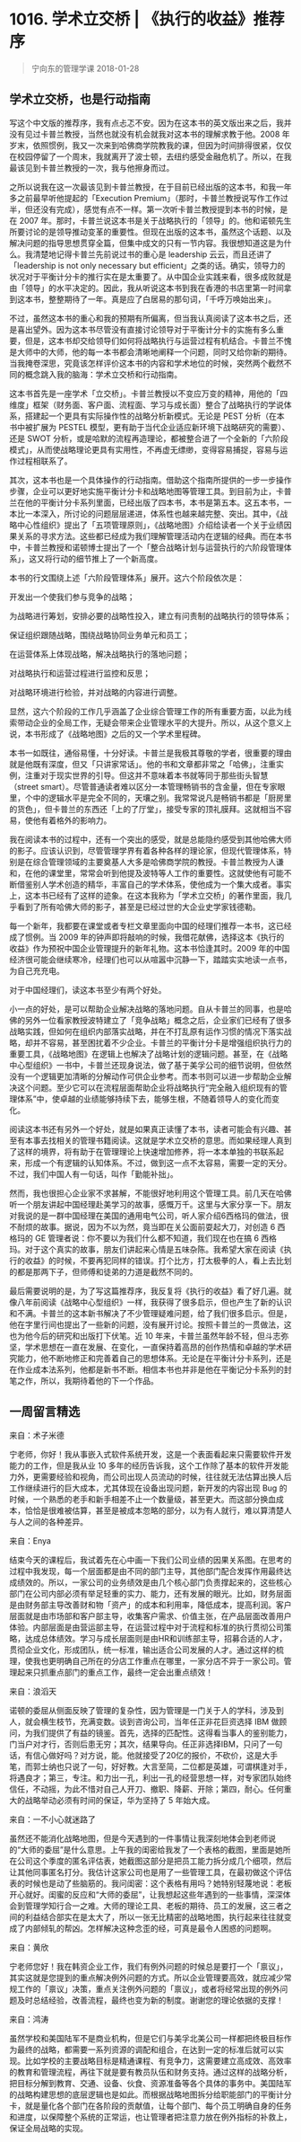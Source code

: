 # 1016. 学术立交桥 | 《执行的收益》推荐序
> 宁向东的管理学课
2018-01-28

## 学术立交桥，也是行动指南
写这个中文版的推荐序，我有点忐忑不安。因为在这本书的英文版出来之后，我并没有见过卡普兰教授，当然也就没有机会就我对这本书的理解求教于他。2008 年岁末，依照惯例，我又一次来到哈佛商学院教我的课，但因为时间排得很紧，仅仅在校园停留了一个周末，我就离开了波士顿，去纽约感受金融危机了。所以，在我最该见到卡普兰教授的一次，我与他擦身而过。

之所以说我在这一次最该见到卡普兰教授，在于目前已经出版的这本书，和我一年多之前最早听他提起的「Execution Premium」（那时，卡普兰教授说写作工作过半，但还没有完成），感觉有点不一样。第一次听卡普兰教授提到本书的时候，是在 2007 年。那时，卡普兰说这本书是关于战略执行的「领导」的。他和诺顿先生所要讨论的是领导推动变革的重要性。但现在出版的这本书，虽然这个话题、以及解决问题的指导思想贯穿全篇，但集中成文的只有一节内容。我很想知道这是为什么。我清楚地记得卡普兰先前说过书的重心是 leadership 云云，而且还讲了「leadership is not only necessary but efficient」之类的话。确实，领导力的状况对于平衡计分卡的推行实在是太重要了。从中国企业实践来看，很多成败就是由「领导」的水平决定的。因此，我从听说这本书到我在香港的书店里第一时间拿到这本书，整整期待了一年。真是应了白居易的那句词，「千呼万唤始出来」。

不过，虽然这本书的重心和我的预期有所偏离，但当我认真阅读了这本书之后，还是喜出望外。因为这本书尽管没有直接讨论领导对于平衡计分卡的实施有多么重要，但是，这本书却交给领导们如何将战略执行与运营过程有机结合。卡普兰不愧是大师中的大师，他的每一本书都会清晰地阐释一个问题，同时又给你新的期待。当我掩卷深思，究竟该怎样评价这本书的内容和学术地位的时候，突然两个截然不同的概念跳入我的脑海：学术立交桥和行动指南。

这本书首先是一座学术「立交桥」。卡普兰教授以不变应万变的精神，用他的「四维度」框架（财务面、客户面、流程面、学习与成长面）整合了战略执行的学说体系，搭建起一个更具有实际操作性的战略分析新模式。无论是 PEST 分析（在本书中被扩展为 PESTEL 模型，更有助于当代企业适应新环境下战略研究的需要）、还是 SWOT 分析，或是哈默的流程再造理论，都被整合进了一个全新的「六阶段模式」，从而使战略理论更具有实用性，不再虚无缥缈，变得容易捕捉，容易与运作过程相联系了。

其次，这本书也是一个具体操作的行动指南。借助这个指南所提供的一步一步操作步骤，企业可以更好地实施平衡计分卡和战略地图等管理工具。到目前为止，卡普兰在他的平衡计分卡系列里面，已经出版了四本书，本书是第五本。这五本书，一本比一本深入，所讨论的问题层层递进，体系性也越来越完整、突出。其中，《战略中心性组织》提出了「五项管理原则」，《战略地图》介绍给读者一个关于业绩因果关系的寻求方法。这些都已经成为我们理解管理活动内在逻辑的经典。而在本书中，卡普兰教授和诺顿博士提出了一个「整合战略计划与运营执行的六阶段管理体系」，这又将行动的细节推上了一个新高度。

本书的行文围绕上述「六阶段管理体系」展开。这六个阶段依次是：

开发出一个使我们参与竞争的战略；

为战略进行筹划，安排必要的战略性投入，建立有问责制的战略执行的领导体系；

保证组织跟随战略，围绕战略协同业务单元和员工；

在运营体系上体现战略，解决战略执行的落地问题；

对战略执行和运营过程进行监控和反思；

对战略环境进行检验，并对战略的内容进行调整。

显然，这六个阶段的工作几乎涵盖了企业综合管理工作的所有重要方面，以此为线索带动企业的全局工作，无疑会带来企业管理水平的大提升。所以，从这个意义上说，本书形成了《战略地图》之后的又一个学术里程碑。

本书一如既往，通俗易懂，十分好读。卡普兰是我极其尊敬的学者，很重要的理由就是他既有深度，但又「只讲家常话」。他的书和文章都非常之「哈佛」，注重实例，注重对于现实世界的引导。但这并不意味着本书就等同于那些街头智慧（street smart）。尽管普通读者难以区分一本管理畅销书的含金量，但在专家眼里，个中的逻辑水平是完全不同的，天壤之别。我常常说凡是畅销书都是「厨房里的货色」，但卡普兰的东西还「上的了厅堂」，接受专家的顶礼膜拜。这就相当不容易，使他有着格外的影响力。

我在阅读本书的过程中，还有一个突出的感受，就是总能隐约感受到其他哈佛大师的影子。应该认识到，尽管管理学界有着各种各样的理论家，但现代管理体系，特别是在综合管理领域的主要奠基人大多是哈佛商学院的教授。卡普兰教授为人谦和，在他的课堂里，常常会听到他提及波特等人工作的重要性。这就使他有可能不断借鉴别人学术创造的精华，丰富自己的学术体系，使他成为一个集大成者。事实上，这本书已经有了这样的迹象。在这本我称为「学术立交桥」的著作里面，我几乎看到了所有哈佛大师的影子，甚至是已经过世的大企业史学家钱德勒。

每一个新年，我都要在课堂或者专栏文章里面向中国的经理们推荐一本书，这已经成了惯例。当 2009 年的钟声即将敲响的时候，我借花献佛，选择这本《执行的收益》作为预祝中国企业管理提升的新年礼物。这本书恰逢其时。2009 年的中国经济很可能会继续寒冷，经理们也可以从喧嚣中沉静一下，踏踏实实地读一点书，为自己充充电。

对于中国经理们，读这本书至少有两个好处。

小一点的好处，是可以帮助企业解决战略的落地问题。自从卡普兰的同事，也是哈佛的另外一位看家教授波特建立了「竞争战略」概念之后，企业家们已经有了很多战略实践，但如何在组织内部落实战略，并在不打乱原有运作习惯的情况下落实战略，却并不容易，甚至困扰着不少企业。卡普兰的平衡计分卡是增强组织执行力的重要工具，《战略地图》在逻辑上也解决了战略计划的逻辑问题。甚至，在《战略中心型组织》一书中，卡普兰还现身说法，做了基于美孚公司的细节说明，但依然没有一个逻辑更加清晰的分解动作可供企业参考。而本书则可以进一步帮助企业解决这个问题。至少它可以在流程层面帮助企业将战略执行“完全融入组织现有的管理体系”中，使卓越的业绩能够持续下去，能够生根，不随着领导人的变化而变化。

阅读这本书还有另外一个好处，就是如果真正读懂了本书，读者可能会有兴趣、甚至有本事去找相关的管理书籍阅读。这就是学术立交桥的意思。而如果经理人真到了这样的境界，将有助于在管理理论上快速增加修养，将一本本单独的书联系起来，形成一个有逻辑的认知体系。不过，做到这一点不太容易，需要一定的天分。不过，我们中国人有一句话，叫作「勤能补拙」。

然而，我也很担心企业家不求甚解，不能很好地利用这个管理工具。前几天在哈佛听一个朋友讲起中国经理赴美学习的故事，感慨万千。这里与大家分享一下。朋友对我说的是一群中国经理在美国的通用电气公司，听人家介绍6西格玛的做法，很不耐烦的故事。据说，因为不以为然，竟当即在关公面前耍起大刀，对创造 6 西格玛的 GE 管理者说：你不要以为我们什么都不知道，我们现在也在搞 6 西格玛。对于这个真实的故事，朋友们讲起来心情是五味杂陈。我希望大家在阅读《执行的收益》的时候，不要再犯同样的错误。打个比方，打太极拳的人，看上去比划的都是那两下子，但师傅和徒弟的力道是截然不同的。

最后需要说明的是，为了写这篇推荐序，我反复将《执行的收益》看了好几遍。就像八年前阅读《战略中心型组织》一样，我获得了很多启示，但也产生了新的认识和不满。卡普兰的这本新书解决了不少管理疑难问题，给了我们很多启示。但是，他在字里行间也提出了一些新的问题，没有展开讨论。按照卡普兰的一贯做法，这也为他今后的研究和出版打下伏笔。近 10 年来，卡普兰虽然年龄不轻，但斗志弥坚，学术思想在一直在发展、在变化，一直保持着高昂的创作热情和卓越的学术研究能力，他不断地修正和完善着自己的思想体系。无论是在平衡计分卡系列，还是在作业成本法系列，他都是新书不断。相信本书也并非是他在平衡记分卡系列的封笔之作，所以，我期待着他的下一个作品。

## 一周留言精选
来自：术子米德

宁老师，你好！我从事嵌入式软件系统开发，这是一个表面看起来只需要软件开发能力的工作，但是我从业 10 多年的经历告诉我，这个工作除了基本的软件开发能力外，更需要经验和视角，而公司出现人员流动的时候，往往就无法估算出换人后工作继续进行的巨大成本，尤其体现在设备出现问题，新开发的内容出现 Bug 的时候，一个熟悉的老手和新手相差不止一个数量级，甚至更大。而这部分换血成本，恰恰是很难被估算，甚至是被成本忽略的部分，以为有人就行，难以算清楚人与人之间的各种差异。

来自：Enya

结束今天的课程后，我试着先在心中画一下我们公司业绩的因果关系图。在思考的过程中我发现，每一个层面都是由不同的部门主导，其他部门配合发挥作用最终达成绩效的。所以，一家公司的业务绩效是由几个核心部门负责撑起来的，这些核心部门在公司内部必须有举足轻重的实力、能力，还有发展的眼光。比如，财务层面是由财务部主导改善财和物「资产」的成本和利用率，降低成本，提高利润。客户层面就是由市场部和客户部主导，收集客户需求、价值主张，在产品层面改善用户体验。内部层面是由营运部主导，在运营过程中对于流程和标准的执行贯彻公司策略，达成总体绩效。学习与成长层面则是由HR和训练部主导，招募合适的人才，贯彻企业文化，形成团队，统一标准，输出适合公司发展的人才。通过这样的梳理，使我也更明确自己所在的分店工作重点在哪里，一家分店不异于一家公司。管理起来只抓重点部门的重点工作，最终一定会出重点绩效！

来自：浪滔天

诺顿的委屈从侧面反映了管理的复杂性，因为管理是一门关于人的学科，涉及到人，就会横生枝节，充满变数。谈到咨询公司，当年任正非花巨资选择 IBM 做顾问，为我们提供了有益的镜鉴。首先，选择的匹配性。这得看当事人的鉴别能力，门当户对才行，否则后患无穷；其次，结果导向。任正非选择IBM，只问了一句话，有信心做好吗？对方说，能。他就接受了20亿的报价，不砍价，这是大手笔，而郭士纳也只说了一句，好好教。大言至简，二位都是英雄，可谓棋逢对手，将遇良才；第三，专注。和力出一孔，利出一孔的经营思想一样，对专家团队始终信任，不动摇，为此不惜对自己人开刀、撤职、降薪、开除；第四，耐心。任何重大的战略举动必须有时间的保证，华为坚持了 5 年始大成。

来自：一不小心就迷路了

虽然还不能消化战略地图，但是今天遇到的一件事情让我深刻地体会到老师说的“大师的委屈”是什么意思。上午我的闺密给我发了一个表格的截图，里面是她所在公司这个季度的匿名评估表，她截图这部分是把员工能力拆分成几个细项，然后让其他同事匿名打分。我估计这家公司也是用了一些管理工具，在最初做这个评估表的时候也是动了些脑筋的。我问闺密：这个表格有用吗？她特别轻蔑地说：老板开心就好。闺蜜的反应和“大师的委屈”，让我想起这些年遇到的一些事情，深深体会到管理学知行合一之难。大师的理论工具、老板的期待、员工的发展，这三者之间的利益结合部实在是太大了，所以一张无比精密的战略地图，执行起来往往就变成了内部倾轧的帮凶。怎样解决这种念歪的经，可真是最令人困惑的问题啊。

来自：黄欣

宁老师您好！我在韩资企业工作，我们有例外问题的时候总是要打一个「禀议」，其实这就是您提到的重点解决例外问题的方式。所以企业管理要高效，就应减少常规工作的「禀议」决策，重点关注例外问题的「禀议」，或者将经常出现的例外问题及时总结经验，改善流程，最终也变为新的制度。谢谢您的理论依据的支撑！

来自：鸿涛

虽然学校和美国陆军不是商业机构，但是它们与美孚北美公司一样都把终极目标作为最终的战略，都需要一系列资源的调配和组合，在达到一定的标准后就可以实现。比如学校的主要战略目标是精通课程、有竞争力，这需要建立高成效、高效率的教育和管理流程，再往下就是要有教员队伍和财务支持。通过这样的战略分析，把目标分解到教育、交通、设备、伙食、资源准备等各个具体的事务中。美国陆军的战略构建思想的底层逻辑也是如此。而根据战略地图拆分给职能部门的平衡计分卡，就是量化各个部门在各阶段的贡献值，让每个部门、每个员工明确自身的任务和进度，以保障整个系统的正常运，也让管理者把注意力放在例外指标的补救上，保证全局战略的实现。


